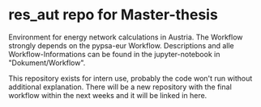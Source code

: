 # res_aut repo for Master-thesis
Environment for energy network calculations in Austria. The Workflow strongly depends on the pypsa-eur Workflow. Descriptions and alle Workflow-Informations can be found in the jupyter-notebook in "Dokument/Workflow". 

This repository exists for intern use, probably the code won't run without additional explanation. There will be a new repository with the final workflow within the next weeks and it will be linked in here.
